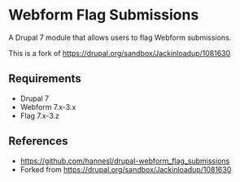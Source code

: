 # Webform Flag Submissions

A Drupal 7 module that allows users to flag Webform submissions.

This is a fork of https://drupal.org/sandbox/Jackinloadup/1081630

## Requirements

* Drupal 7
* Webform 7.x-3.x
* Flag 7.x-3.z

## References

* https://github.com/hannesl/drupal-webform_flag_submissions
* Forked from https://drupal.org/sandbox/Jackinloadup/1081630
